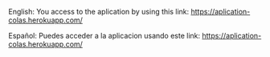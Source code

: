 English:
You access to the aplication by using this link: https://aplication-colas.herokuapp.com/

Español:
Puedes acceder a la aplicacion usando este link: https://aplication-colas.herokuapp.com/
